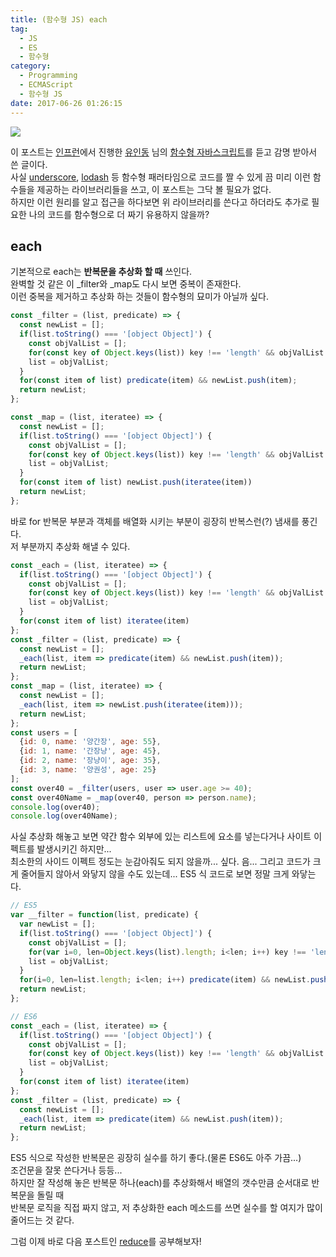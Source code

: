 ```yaml
---
title: (함수형 JS) each
tag:
  - JS
  - ES
  - 함수형
category:
  - Programming
  - ECMAScript
  - 함수형 JS
date: 2017-06-26 01:26:15
---
```


![](thumb.png)

이 포스트는 [인프런](https://www.inflearn.com/)에서 진행한 [유인동](https://www.facebook.com/profile.php?id=100011413063178) 님의 [함수형 자바스크립트](https://www.inflearn.com/course/%ED%95%A8%EC%88%98%ED%98%95-%ED%94%84%EB%A1%9C%EA%B7%B8%EB%9E%98%EB%B0%8D/)를 듣고 감명 받아서 쓴 글이다.  
사실 [underscore](http://underscorejs.org/), [lodash](https://lodash.com/) 등 함수형 패러타임으로 코드를 짤 수 있게 끔
미리 이런 함수들을 제공하는 라이브러리들을 쓰고, 이 포스트는 그닥 볼 필요가 없다.  
하지만 이런 원리를 알고 접근을 하다보면 위 라이브러리를 쓴다고 하더라도 추가로 필요한 나의 코드를 함수형으로 더 짜기 유용하지 않을까?  

## each
기본적으로 each는 **반복문을 추상화 할 때** 쓰인다.  
완벽할 것 같은 이 _filter와 _map도 다시 보면 중복이 존재한다.  
이런 중복을 제거하고 추상화 하는 것들이 함수형의 묘미가 아닐까 싶다.  

```javascript
const _filter = (list, predicate) => {
  const newList = [];
  if(list.toString() === '[object Object]') {
    const objValList = [];
    for(const key of Object.keys(list)) key !== 'length' && objValList.push(list[key]);
    list = objValList;
  }
  for(const item of list) predicate(item) && newList.push(item);
  return newList;
};

const _map = (list, iteratee) => {
  const newList = [];
  if(list.toString() === '[object Object]') {
    const objValList = [];
    for(const key of Object.keys(list)) key !== 'length' && objValList.push(list[key]);
    list = objValList;
  }
  for(const item of list) newList.push(iteratee(item))
  return newList;
};
```

바로 for 반복문 부분과 객체를 배열화 시키는 부분이 굉장히 반복스런(?) 냄새를 풍긴다.  
저 부분까지 추상화 해낼 수 있다.  

```javascript
const _each = (list, iteratee) => {
  if(list.toString() === '[object Object]') {
    const objValList = [];
    for(const key of Object.keys(list)) key !== 'length' && objValList.push(list[key]);
    list = objValList;
  }
  for(const item of list) iteratee(item)
};
const _filter = (list, predicate) => {
  const newList = [];
  _each(list, item => predicate(item) && newList.push(item));
  return newList;
};
const _map = (list, iteratee) => {
  const newList = [];
  _each(list, item => newList.push(iteratee(item)));
  return newList;
};
const users = [
  {id: 0, name: '양간장', age: 55},
  {id: 1, name: '간장냥', age: 45},
  {id: 2, name: '장냥이', age: 35},
  {id: 3, name: '양권성', age: 25}
];
const over40 = _filter(users, user => user.age >= 40);
const over40Name = _map(over40, person => person.name);
console.log(over40);
console.log(over40Name);
```

사실 추상화 해놓고 보면 약간 함수 외부에 있는 리스트에 요소를 넣는다거나 사이트 이펙트를 발생시키긴 하지만...  
최소한의 사이드 이펙트 정도는 눈감아줘도 되지 않을까... 싶다.
음... 그리고 코드가 크게 줄어들지 않아서 와닿지 않을 수도 있는데...
ES5 식 코드로 보면 정말 크게 와닿는다.  

```javascript
// ES5
var __filter = function(list, predicate) {
  var newList = [];
  if(list.toString() === '[object Object]') {
    const objValList = [];
    for(var i=0, len=Object.keys(list).length; i<len; i++) key !== 'length' && objValList.push(list[key]);
    list = objValList;
  }
  for(i=0, len=list.length; i<len; i++) predicate(item) && newList.push(item);
  return newList;
};

// ES6
const _each = (list, iteratee) => {
  if(list.toString() === '[object Object]') {
    const objValList = [];
    for(const key of Object.keys(list)) key !== 'length' && objValList.push(list[key]);
    list = objValList;
  }
  for(const item of list) iteratee(item)
};
const _filter = (list, predicate) => {
  const newList = [];
  _each(list, item => predicate(item) && newList.push(item));
  return newList;
};
```
ES5 식으로 작성한 반복문은 굉장히 실수를 하기 좋다.(물론 ES6도 아주 가끔...)  
조건문을 잘못 쓴다거나 등등...  
하지만 잘 작성해 놓은 반복문 하나(each)를 추상화해서 배열의 갯수만큼 순서대로 반복문을 돌릴 때  
반복문 로직을 직접 짜지 않고, 저 추상화한 each 메소드를 쓰면 실수를 할 여지가 많이 줄어드는 것 같다.  

그럼 이제 바로 다음 포스트인 [reduce](/2017/06/26/js-func-05-reduce/)를 공부해보자!  